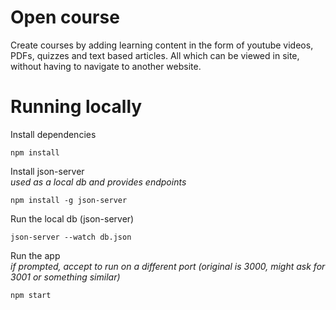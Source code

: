 # Open course

Create courses by adding learning content in the form of youtube videos, PDFs, quizzes and text based articles. All which can be viewed in site, without having to navigate to another website.

# Running locally

Install dependencies

```
npm install
```

Install json-server  
_used as a local db and provides endpoints_

```
npm install -g json-server
```

Run the local db (json-server)

```
json-server --watch db.json
```

Run the app  
_if prompted, accept to run on a different port (original is 3000, might ask for 3001 or something similar)_

```
npm start
```

